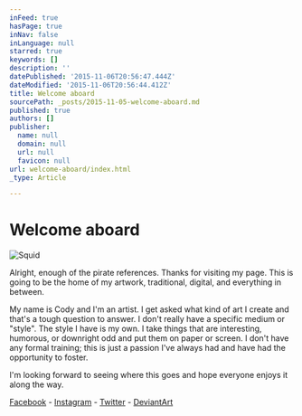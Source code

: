 ```yaml
---
inFeed: true
hasPage: true
inNav: false
inLanguage: null
starred: true
keywords: []
description: ''
datePublished: '2015-11-06T20:56:47.444Z'
dateModified: '2015-11-06T20:56:44.412Z'
title: Welcome aboard
sourcePath: _posts/2015-11-05-welcome-aboard.md
published: true
authors: []
publisher:
  name: null
  domain: null
  url: null
  favicon: null
url: welcome-aboard/index.html
_type: Article

---
```

# Welcome aboard
![Squid](https://the-grid-user-content.s3-us-west-2.amazonaws.com/5ec99430-d15f-47de-bcec-e1f091e4d84c.png)

Alright, enough of the pirate references. Thanks for visiting my page. This is going to be the home of my artwork, traditional, digital, and everything in between.

My name is Cody and I'm an artist. I get asked what kind of art I create and that's a tough question to answer. I don't really have a specific medium or "style". The style I have is my own. I take things that are interesting, humorous, or downright odd and put them on paper or screen. I don't have any formal training; this is just a passion I've always had and have had the opportunity to foster.

I'm looking forward to seeing where this goes and hope everyone enjoys it along the way.

[Facebook][0] - [Instagram][1] - [Twitter][2] - [DeviantArt][3]

[0]: https://www.facebook.com/cptnrotgutredbeard
[1]: https://instagram.com/cptn_rotgut_redbeard/
[2]: https://twitter.com/Cptn_Red
[3]: http://rotgutredbeard.deviantart.com/